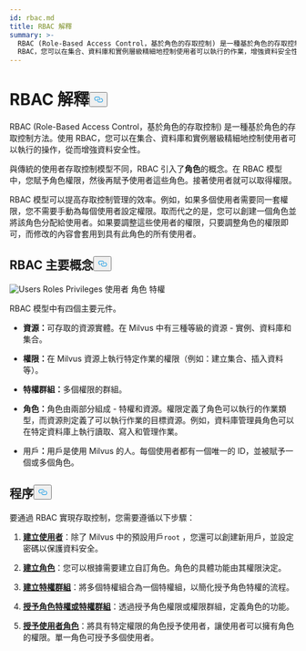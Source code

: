 ```yaml
---
id: rbac.md
title: RBAC 解釋
summary: >-
  RBAC (Role-Based Access Control，基於角色的存取控制) 是一種基於角色的存取控制方法。使用
  RBAC，您可以在集合、資料庫和實例層級精細地控制使用者可以執行的作業，增強資料安全性。
---
```


<h1 id="RBAC-Explained" class="common-anchor-header">RBAC 解釋<button data-href="#RBAC-Explained" class="anchor-icon" translate="no">
      <svg translate="no"
        aria-hidden="true"
        focusable="false"
        height="20"
        version="1.1"
        viewBox="0 0 16 16"
        width="16"
      >
        <path
          fill="#0092E4"
          fill-rule="evenodd"
          d="M4 9h1v1H4c-1.5 0-3-1.69-3-3.5S2.55 3 4 3h4c1.45 0 3 1.69 3 3.5 0 1.41-.91 2.72-2 3.25V8.59c.58-.45 1-1.27 1-2.09C10 5.22 8.98 4 8 4H4c-.98 0-2 1.22-2 2.5S3 9 4 9zm9-3h-1v1h1c1 0 2 1.22 2 2.5S13.98 12 13 12H9c-.98 0-2-1.22-2-2.5 0-.83.42-1.64 1-2.09V6.25c-1.09.53-2 1.84-2 3.25C6 11.31 7.55 13 9 13h4c1.45 0 3-1.69 3-3.5S14.5 6 13 6z"
        ></path>
      </svg>
    </button></h1><p>RBAC (Role-Based Access Control，基於角色的存取控制) 是一種基於角色的存取控制方法。使用 RBAC，您可以在集合、資料庫和實例層級精細地控制使用者可以執行的操作，從而增強資料安全性。</p>
<p>與傳統的使用者存取控制模型不同，RBAC 引入了<strong>角色</strong>的概念。在 RBAC 模型中，您賦予角色權限，然後再賦予使用者這些角色。接著使用者就可以取得權限。</p>
<p>RBAC 模型可以提高存取控制管理的效率。例如，如果多個使用者需要同一套權限，您不需要手動為每個使用者設定權限。取而代之的是，您可以創建一個角色並將該角色分配給使用者。如果要調整這些使用者的權限，只要調整角色的權限即可，而修改的內容會套用到具有此角色的所有使用者。</p>
<h2 id="RBAC-key-concepts" class="common-anchor-header">RBAC 主要概念<button data-href="#RBAC-key-concepts" class="anchor-icon" translate="no">
      <svg translate="no"
        aria-hidden="true"
        focusable="false"
        height="20"
        version="1.1"
        viewBox="0 0 16 16"
        width="16"
      >
        <path
          fill="#0092E4"
          fill-rule="evenodd"
          d="M4 9h1v1H4c-1.5 0-3-1.69-3-3.5S2.55 3 4 3h4c1.45 0 3 1.69 3 3.5 0 1.41-.91 2.72-2 3.25V8.59c.58-.45 1-1.27 1-2.09C10 5.22 8.98 4 8 4H4c-.98 0-2 1.22-2 2.5S3 9 4 9zm9-3h-1v1h1c1 0 2 1.22 2 2.5S13.98 12 13 12H9c-.98 0-2-1.22-2-2.5 0-.83.42-1.64 1-2.09V6.25c-1.09.53-2 1.84-2 3.25C6 11.31 7.55 13 9 13h4c1.45 0 3-1.69 3-3.5S14.5 6 13 6z"
        ></path>
      </svg>
    </button></h2><p>
  
   <span class="img-wrapper"> <img translate="no" src="/docs/v2.5.x/assets/users-roles-privileges.png" alt="Users Roles Privileges" class="doc-image" id="users-roles-privileges" />
   </span> <span class="img-wrapper"> <span>使用者 角色 特權</span> </span></p>
<p>RBAC 模型中有四個主要元件。</p>
<ul>
<li><p><strong>資源：</strong>可存取的資源實體。在 Milvus 中有三種等級的資源 - 實例、資料庫和集合。</p></li>
<li><p><strong>權限：</strong>在 Milvus 資源上執行特定作業的權限（例如：建立集合、插入資料等）。</p></li>
<li><p><strong>特權群組：</strong>多個權限的群組。</p></li>
<li><p><strong>角色：</strong>角色由兩部分組成 - 特權和資源。權限定義了角色可以執行的作業類型，而資源則定義了可以執行作業的目標資源。例如，資料庫管理員角色可以在特定資料庫上執行讀取、寫入和管理作業。</p></li>
<li><p>用戶<strong>：</strong>用戶是使用 Milvus 的人。每個使用者都有一個唯一的 ID，並被賦予一個或多個角色。</p></li>
</ul>
<h2 id="Procedures" class="common-anchor-header">程序<button data-href="#Procedures" class="anchor-icon" translate="no">
      <svg translate="no"
        aria-hidden="true"
        focusable="false"
        height="20"
        version="1.1"
        viewBox="0 0 16 16"
        width="16"
      >
        <path
          fill="#0092E4"
          fill-rule="evenodd"
          d="M4 9h1v1H4c-1.5 0-3-1.69-3-3.5S2.55 3 4 3h4c1.45 0 3 1.69 3 3.5 0 1.41-.91 2.72-2 3.25V8.59c.58-.45 1-1.27 1-2.09C10 5.22 8.98 4 8 4H4c-.98 0-2 1.22-2 2.5S3 9 4 9zm9-3h-1v1h1c1 0 2 1.22 2 2.5S13.98 12 13 12H9c-.98 0-2-1.22-2-2.5 0-.83.42-1.64 1-2.09V6.25c-1.09.53-2 1.84-2 3.25C6 11.31 7.55 13 9 13h4c1.45 0 3-1.69 3-3.5S14.5 6 13 6z"
        ></path>
      </svg>
    </button></h2><p>要通過 RBAC 實現存取控制，您需要遵循以下步驟：</p>
<ol>
<li><p><strong><a href="/docs/zh-hant/v2.5.x/users_and_roles.md#Create-a-user">建立使用者</a></strong>：除了 Milvus 中的預設用戶<code translate="no">root</code> ，您還可以創建新用戶，並設定密碼以保護資料安全。</p></li>
<li><p><strong><a href="/docs/zh-hant/v2.5.x/users_and_roles.md#Create-a-role">建立角色</a></strong>：您可以根據需要建立自訂角色。角色的具體功能由其權限決定。</p></li>
<li><p><strong><a href="/docs/zh-hant/v2.5.x/privilege_group.md">建立特權群組</a></strong>：將多個特權組合為一個特權組，以簡化授予角色特權的流程。</p></li>
<li><p><strong><a href="/docs/zh-hant/v2.5.x/grant_privileges.md">授予角色特權或特權群組</a></strong>：透過授予角色權限或權限群組，定義角色的功能。</p></li>
<li><p><strong><a href="/docs/zh-hant/v2.5.x/grant_roles.md">授予使用者角色</a></strong>：將具有特定權限的角色授予使用者，讓使用者可以擁有角色的權限。單一角色可授予多個使用者。</p></li>
</ol>
